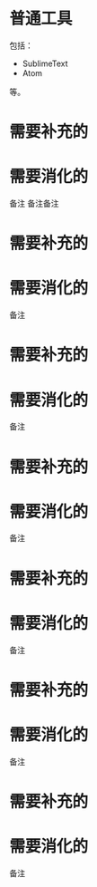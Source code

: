 # 普通工具

包括：
- SublimeText
- Atom

等。


# 需要补充的



# 需要消化的

备注
备注备注



# 需要补充的



# 需要消化的

备注

# 需要补充的



# 需要消化的

备注

# 需要补充的



# 需要消化的

备注

# 需要补充的



# 需要消化的

备注

# 需要补充的



# 需要消化的

备注

# 需要补充的



# 需要消化的

备注
